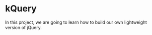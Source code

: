 # kQuery

In this project, we are going to learn how to build our own lightweight version of jQuery.